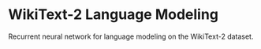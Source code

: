 # WikiText-2 Language Modeling

Recurrent neural network for language modeling on the WikiText-2 dataset.

